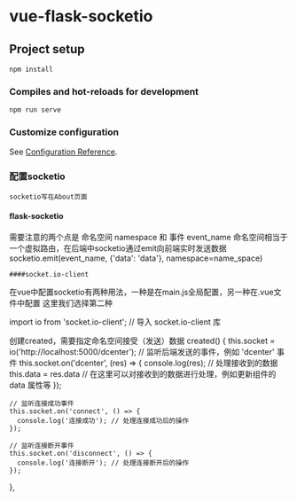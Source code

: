 # vue-flask-socketio

## Project setup
```
npm install
```

### Compiles and hot-reloads for development
```
npm run serve
```
### Customize configuration
See [Configuration Reference](https://cli.vuejs.org/config/).

### 配置socketio
```
socketio写在About页面
```
#### flask-socketio
需要注意的两个点是 命名空间 namespace 和 事件 event_name
命名空间相当于一个虚拟路由，在后端中socketio通过emit向前端实时发送数据
socketio.emit(event_name, {'data': 'data'}, namespace=name_space)
```
####socket.io-client
```
在vue中配置socketio有两种用法，一种是在main.js全局配置，另一种在.vue文件中配置
这里我们选择第二种

import io from 'socket.io-client'; // 导入 socket.io-client 库

创建created，需要指定命名空间接受（发送）数据
created() {
    this.socket = io('http://localhost:5000/dcenter');
    // 监听后端发送的事件，例如 'dcenter' 事件
    this.socket.on('dcenter', (res) => {
      console.log(res); // 处理接收到的数据
      this.data = res.data
      // 在这里可以对接收到的数据进行处理，例如更新组件的 data 属性等
    });

    // 监听连接成功事件
    this.socket.on('connect', () => {
      console.log('连接成功'); // 处理连接成功后的操作
    });

    // 监听连接断开事件
    this.socket.on('disconnect', () => {
      console.log('连接断开'); // 处理连接断开后的操作
    });
  },
```
